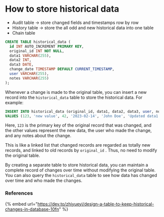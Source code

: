 # How to store historical data



* Audit table -> store changed fields and timestamps row by row
* History table -> store the all odd and new historical data into one table
* Chain table&#x20;

```sql
CREATE TABLE historical_data (
  id INT AUTO_INCREMENT PRIMARY KEY,
  original_id INT NOT NULL,
  data1 VARCHAR(255),
  data2 INT,
  data3 DATE,
  change_date TIMESTAMP DEFAULT CURRENT_TIMESTAMP,
  user VARCHAR(255),
  notes VARCHAR(255)
);
```

Whenever a change is made to the original table, you can insert a new record into the `historical_data` table to store the historical data. For example:

```sql
INSERT INTO historical_data (original_id, data1, data2, data3, user, notes)
VALUES (123, 'new value', 42, '2023-02-14', 'John Doe', 'Updated data1 and data2');
```

Here, `123` is the primary key of the original record that was changed, and the other values represent the new data, the user who made the change, and any notes about the change.

This is like a linked list that changed records are regarded as totally new records, and linked to old records by `original_id` . Thus, no need to modify the original table.

By creating a separate table to store historical data, you can maintain a complete record of changes over time without modifying the original table. You can also query the `historical_data` table to see how data has changed over time and who made the changes.

### References

{% embed url="https://dev.to/zhiyueyi/design-a-table-to-keep-historical-changes-in-database-10fn" %}
